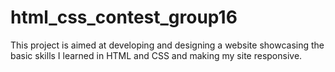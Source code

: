 # html_css_contest_group16
This project is aimed at developing and designing a website showcasing the basic skills I learned in HTML and CSS and making my site responsive.                      
